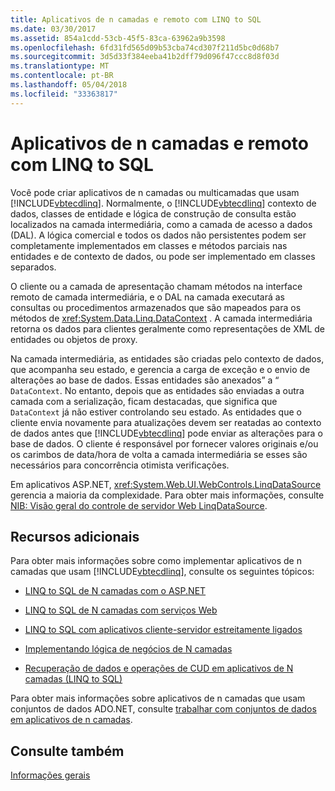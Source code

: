 ```yaml
---
title: Aplicativos de n camadas e remoto com LINQ to SQL
ms.date: 03/30/2017
ms.assetid: 854a1cdd-53cb-45f5-83ca-63962a9b3598
ms.openlocfilehash: 6fd31fd565d09b53cba74cd307f211d5bc0d68b7
ms.sourcegitcommit: 3d5d33f384eeba41b2dff79d096f47ccc8d8f03d
ms.translationtype: MT
ms.contentlocale: pt-BR
ms.lasthandoff: 05/04/2018
ms.locfileid: "33363817"
---
```

# <a name="n-tier-and-remote-applications-with-linq-to-sql"></a>Aplicativos de n camadas e remoto com LINQ to SQL
Você pode criar aplicativos de n camadas ou multicamadas que usam [!INCLUDE[vbtecdlinq](../../../../../../includes/vbtecdlinq-md.md)]. Normalmente, o [!INCLUDE[vbtecdlinq](../../../../../../includes/vbtecdlinq-md.md)] contexto de dados, classes de entidade e lógica de construção de consulta estão localizados na camada intermediária, como a camada de acesso a dados (DAL). A lógica comercial e todos os dados não persistentes podem ser completamente implementados em classes e métodos parciais nas entidades e de contexto de dados, ou pode ser implementado em classes separados.  
  
 O cliente ou a camada de apresentação chamam métodos na interface remoto de camada intermediária, e o DAL na camada executará as consultas ou procedimentos armazenados que são mapeados para os métodos de <xref:System.Data.Linq.DataContext> . A camada intermediária retorna os dados para clientes geralmente como representações de XML de entidades ou objetos de proxy.  
  
 Na camada intermediária, as entidades são criadas pelo contexto de dados, que acompanha seu estado, e gerencia a carga de exceção e o envio de alterações ao base de dados. Essas entidades são anexados” a “ `DataContext`. No entanto, depois que as entidades são enviadas a outra camada com a serialização, ficam destacadas, que significa que `DataContext` já não estiver controlando seu estado. As entidades que o cliente envia novamente para atualizações devem ser reatadas ao contexto de dados antes que [!INCLUDE[vbtecdlinq](../../../../../../includes/vbtecdlinq-md.md)] pode enviar as alterações para o base de dados. O cliente é responsável por fornecer valores originais e/ou os carimbos de data/hora de volta a camada intermediária se esses são necessários para concorrência otimista verificações.  
  
 Em aplicativos ASP.NET, <xref:System.Web.UI.WebControls.LinqDataSource> gerencia a maioria da complexidade. Para obter mais informações, consulte [NIB: Visão geral do controle de servidor Web LinqDataSource](http://msdn.microsoft.com/library/104cfc3f-7385-47d3-8a51-830dfa791136).  
  
## <a name="additional-resources"></a>Recursos adicionais  
 Para obter mais informações sobre como implementar aplicativos de n camadas que usam [!INCLUDE[vbtecdlinq](../../../../../../includes/vbtecdlinq-md.md)], consulte os seguintes tópicos:  
  
-   [LINQ to SQL de N camadas com o ASP.NET](../../../../../../docs/framework/data/adonet/sql/linq/linq-to-sql-n-tier-with-aspnet.md)  
  
-   [LINQ to SQL de N camadas com serviços Web](../../../../../../docs/framework/data/adonet/sql/linq/linq-to-sql-n-tier-with-web-services.md)  
  
-   [LINQ to SQL com aplicativos cliente-servidor estreitamente ligados](../../../../../../docs/framework/data/adonet/sql/linq/linq-to-sql-with-tightly-coupled-client-server-applications.md)  
  
-   [Implementando lógica de negócios de N camadas](../../../../../../docs/framework/data/adonet/sql/linq/implementing-business-logic-linq-to-sql.md)  
  
-   [Recuperação de dados e operações de CUD em aplicativos de N camadas (LINQ to SQL)](../../../../../../docs/framework/data/adonet/sql/linq/data-retrieval-and-cud-operations-in-n-tier-applications.md)  
  
 Para obter mais informações sobre aplicativos de n camadas que usam conjuntos de dados ADO.NET, consulte [trabalhar com conjuntos de dados em aplicativos de n camadas](http://msdn.microsoft.com/library/f6ae2ee0-ea5f-4a79-8f4b-e21c115afb20).  
  
## <a name="see-also"></a>Consulte também  
 [Informações gerais](../../../../../../docs/framework/data/adonet/sql/linq/background-information.md)
